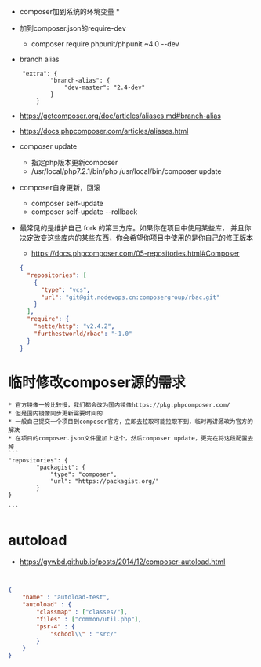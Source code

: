 * composer加到系统的环境变量
    * 
* 加到composer.json的require-dev
    * composer require  phpunit/phpunit ~4.0 --dev

* branch alias
```
    "extra": {
            "branch-alias": {
                "dev-master": "2.4-dev"
            }
        }
```

* https://getcomposer.org/doc/articles/aliases.md#branch-alias
* https://docs.phpcomposer.com/articles/aliases.html


* composer update
    * 指定php版本更新composer
    * /usr/local/php7.2.1/bin/php /usr/local/bin/composer update
    
* composer自身更新，回滚
    * composer self-update
    * composer self-update --rollback
    
* 最常见的是维护自己 fork 的第三方库。如果你在项目中使用某些库，
并且你决定改变这些库内的某些东西，你会希望你项目中使用的是你自己的修正版本
    * https://docs.phpcomposer.com/05-repositories.html#Composer
    ```json
    {
      "repositories": [
        {
          "type": "vcs",
          "url": "git@git.nodevops.cn:composergroup/rbac.git"
        }
      ],
      "require": {
        "nette/http": "v2.4.2",
        "furthestworld/rbac": "~1.0"
      }
    }
    ```

# 临时修改composer源的需求
    * 官方镜像一般比较慢，我们都会改为国内镜像https://pkg.phpcomposer.com/
    * 但是国内镜像同步更新需要时间的
    * 一般自己提交一个项目到composer官方，立即去拉取可能拉取不到，临时再讲源改为官方的解决
    * 在项目的composer.json文件里加上这个，然后composer update，更完在将这段配置去掉
    ```
    "repositories": {
            "packagist": {
                "type": "composer",
                "url": "https://packagist.org/"
            }
    }
        
    ```
    
# autoload
* https://gywbd.github.io/posts/2014/12/composer-autoload.html
 
```json


{
    "name" : "autoload-test",
    "autoload" : {
        "classmap" : ["classes/"],
        "files" : ["common/util.php"],
        "psr-4" : {
            "school\\" : "src/"
        }
    }
}

```
    
    